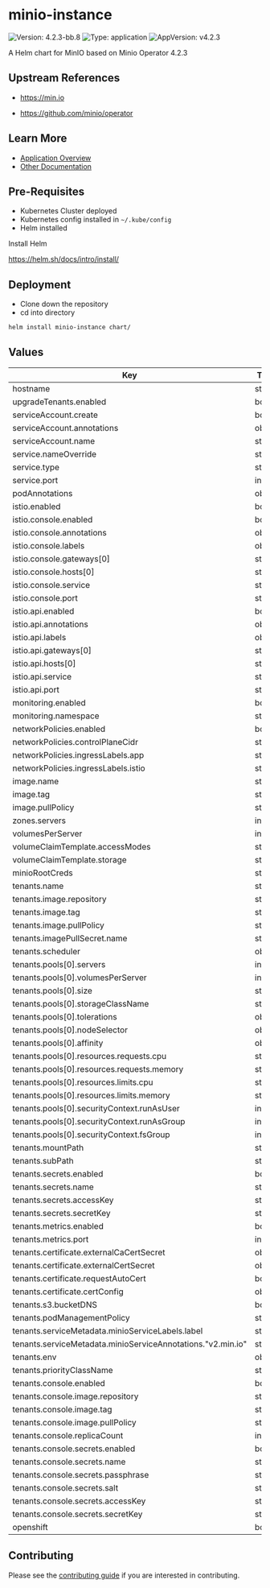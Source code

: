 # minio-instance

![Version: 4.2.3-bb.8](https://img.shields.io/badge/Version-4.2.3--bb.8-informational?style=flat-square) ![Type: application](https://img.shields.io/badge/Type-application-informational?style=flat-square) ![AppVersion: v4.2.3](https://img.shields.io/badge/AppVersion-v4.2.3-informational?style=flat-square)

A Helm chart for MinIO based on Minio Operator 4.2.3

## Upstream References
* <https://min.io>

* <https://github.com/minio/operator>

## Learn More
* [Application Overview](docs/overview.md)
* [Other Documentation](docs/)

## Pre-Requisites

* Kubernetes Cluster deployed
* Kubernetes config installed in `~/.kube/config`
* Helm installed

Install Helm

https://helm.sh/docs/intro/install/

## Deployment

* Clone down the repository
* cd into directory
```bash
helm install minio-instance chart/
```

## Values

| Key | Type | Default | Description |
|-----|------|---------|-------------|
| hostname | string | `"bigbang.dev"` |  |
| upgradeTenants.enabled | bool | `true` |  |
| serviceAccount.create | bool | `true` |  |
| serviceAccount.annotations | object | `{}` |  |
| serviceAccount.name | string | `""` |  |
| service.nameOverride | string | `""` |  |
| service.type | string | `"ClusterIP"` |  |
| service.port | int | `9090` |  |
| podAnnotations | object | `{}` |  |
| istio.enabled | bool | `false` |  |
| istio.console.enabled | bool | `true` |  |
| istio.console.annotations | object | `{}` |  |
| istio.console.labels | object | `{}` |  |
| istio.console.gateways[0] | string | `"istio-system/main"` |  |
| istio.console.hosts[0] | string | `"minio.{{ .Values.hostname }}"` |  |
| istio.console.service | string | `""` |  |
| istio.console.port | string | `""` |  |
| istio.api.enabled | bool | `true` |  |
| istio.api.annotations | object | `{}` |  |
| istio.api.labels | object | `{}` |  |
| istio.api.gateways[0] | string | `"istio-system/main"` |  |
| istio.api.hosts[0] | string | `"minio-api.{{ .Values.hostname }}"` |  |
| istio.api.service | string | `""` |  |
| istio.api.port | string | `""` |  |
| monitoring.enabled | bool | `false` |  |
| monitoring.namespace | string | `"monitoring"` |  |
| networkPolicies.enabled | bool | `false` |  |
| networkPolicies.controlPlaneCidr | string | `"0.0.0.0/0"` |  |
| networkPolicies.ingressLabels.app | string | `"istio-ingressgateway"` |  |
| networkPolicies.ingressLabels.istio | string | `"ingressgateway"` |  |
| image.name | string | `"registry1.dso.mil/ironbank/opensource/minio/minio"` |  |
| image.tag | string | `"RELEASE.2021-08-31T05-46-54Z"` |  |
| image.pullPolicy | string | `"IfNotPresent"` |  |
| zones.servers | int | `3` |  |
| volumesPerServer | int | `2` |  |
| volumeClaimTemplate.accessModes | string | `"ReadWriteOnce"` |  |
| volumeClaimTemplate.storage | string | `"1Gi"` |  |
| minioRootCreds | string | `"default-minio-creds-secret"` |  |
| tenants.name | string | `"minio"` |  |
| tenants.image.repository | string | `"registry1.dso.mil/ironbank/opensource/minio/minio"` |  |
| tenants.image.tag | string | `"RELEASE.2021-08-31T05-46-54Z"` |  |
| tenants.image.pullPolicy | string | `"IfNotPresent"` |  |
| tenants.imagePullSecret.name | string | `"private-registry"` |  |
| tenants.scheduler | object | `{}` |  |
| tenants.pools[0].servers | int | `4` |  |
| tenants.pools[0].volumesPerServer | int | `4` |  |
| tenants.pools[0].size | string | `"1Gi"` |  |
| tenants.pools[0].storageClassName | string | `"local-path"` |  |
| tenants.pools[0].tolerations | object | `{}` |  |
| tenants.pools[0].nodeSelector | object | `{}` |  |
| tenants.pools[0].affinity | object | `{}` |  |
| tenants.pools[0].resources.requests.cpu | string | `"250m"` |  |
| tenants.pools[0].resources.requests.memory | string | `"2Gi"` |  |
| tenants.pools[0].resources.limits.cpu | string | `"250m"` |  |
| tenants.pools[0].resources.limits.memory | string | `"2Gi"` |  |
| tenants.pools[0].securityContext.runAsUser | int | `1001` |  |
| tenants.pools[0].securityContext.runAsGroup | int | `1001` |  |
| tenants.pools[0].securityContext.fsGroup | int | `1001` |  |
| tenants.mountPath | string | `"/export"` |  |
| tenants.subPath | string | `"/data"` |  |
| tenants.secrets.enabled | bool | `true` |  |
| tenants.secrets.name | string | `"minio-creds-secret"` |  |
| tenants.secrets.accessKey | string | `"minio"` |  |
| tenants.secrets.secretKey | string | `"minio123"` |  |
| tenants.metrics.enabled | bool | `false` |  |
| tenants.metrics.port | int | `9000` |  |
| tenants.certificate.externalCaCertSecret | object | `{}` |  |
| tenants.certificate.externalCertSecret | object | `{}` |  |
| tenants.certificate.requestAutoCert | bool | `false` |  |
| tenants.certificate.certConfig | object | `{}` |  |
| tenants.s3.bucketDNS | bool | `false` |  |
| tenants.podManagementPolicy | string | `"Parallel"` |  |
| tenants.serviceMetadata.minioServiceLabels.label | string | `"minio-svc"` |  |
| tenants.serviceMetadata.minioServiceAnnotations."v2.min.io" | string | `"minio-svc"` |  |
| tenants.env | object | `{}` |  |
| tenants.priorityClassName | string | `""` |  |
| tenants.console.enabled | bool | `false` |  |
| tenants.console.image.repository | string | `"minio/console"` |  |
| tenants.console.image.tag | string | `"v0.7.4"` |  |
| tenants.console.image.pullPolicy | string | `"IfNotPresent"` |  |
| tenants.console.replicaCount | int | `1` |  |
| tenants.console.secrets.enabled | bool | `true` |  |
| tenants.console.secrets.name | string | `"console-secret"` |  |
| tenants.console.secrets.passphrase | string | `"SECRET"` |  |
| tenants.console.secrets.salt | string | `"SECRET"` |  |
| tenants.console.secrets.accessKey | string | `"YOURCONSOLEACCESS"` |  |
| tenants.console.secrets.secretKey | string | `"YOURCONSOLESECRET"` |  |
| openshift | bool | `false` |  |

## Contributing

Please see the [contributing guide](./CONTRIBUTING.md) if you are interested in contributing.
